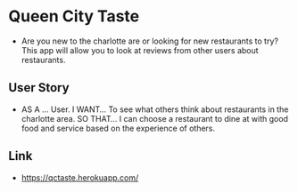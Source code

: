 # Queen City Taste

* Are you new to the charlotte are or looking for new restaurants to try?
  This app will allow you to look at reviews from other users about restaurants.

## User Story
* AS A … User.
  I WANT… To see what others think about restaurants in the charlotte area.
  SO THAT…  I can choose a restaurant to dine at with good food and service based on the experience of others.

## Link
* https://qctaste.herokuapp.com/

